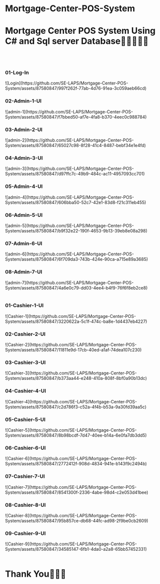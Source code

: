 # Mortgage-Center-POS-System

<h1>Mortgage Center POS System Using C# and Sql server Database👩‍🎓👩‍💻🌟</h1>
<br><br>

<h3>01-Log-In</h3>
![Login](https://github.com/SE-LAPS/Mortgage-Center-POS-System/assets/87580847/997f262f-77ab-4d76-91ea-3c059aeb66cd)
<br>

<h3>02-Admin-1-UI</h3>
![admin-1](https://github.com/SE-LAPS/Mortgage-Center-POS-System/assets/87580847/f7bbed50-af7e-4fa8-b370-4eec0c988784)
<br>

<h3>03-Admin-2-UI</h3>
![admin-2](https://github.com/SE-LAPS/Mortgage-Center-POS-System/assets/87580847/65027c98-8f28-41c4-8487-bebf34e1e4fd)
<br>

<h3>04-Admin-3-UI</h3>
![admin-3](https://github.com/SE-LAPS/Mortgage-Center-POS-System/assets/87580847/d97ffc7c-49b9-484c-ac11-4957093cc701)
<br>

<h3>05-Admin-4-UI</h3>
![admin-4](https://github.com/SE-LAPS/Mortgage-Center-POS-System/assets/87580847/606bba50-52c7-42e1-83d8-f21c311eb455)
<br>

<h3>06-Admin-5-UI</h3>
![admin-5](https://github.com/SE-LAPS/Mortgage-Center-POS-System/assets/87580847/b9f32e22-190f-4653-9b13-39eb8e08a298)
<br>

<h3>07-Admin-6-UI</h3>
![admin-6](https://github.com/SE-LAPS/Mortgage-Center-POS-System/assets/87580847/6f709da3-743b-424e-90ca-a715e89a3685)
<br>

<h3>08-Admin-7-UI</h3>
![admin-7](https://github.com/SE-LAPS/Mortgage-Center-POS-System/assets/87580847/4a6e0c79-dd03-4ee4-b4f9-76f6f8eb2ce8)
<br><br>


<h3>01-Cashier-1-UI</h3>
![Cashier-1](https://github.com/SE-LAPS/Mortgage-Center-POS-System/assets/87580847/3220622a-5c1f-474c-ba8e-1d4437eb4227)
<br>

<h3>02-Cashier-2-UI</h3>
![Cashier-2](https://github.com/SE-LAPS/Mortgage-Center-POS-System/assets/87580847/11811e9d-17cb-40ed-a1af-74dea107c230)
<br>

<h3>03-Cashier-3-UI</h3>
![Cashier-3](https://github.com/SE-LAPS/Mortgage-Center-POS-System/assets/87580847/b373aa44-e248-410a-808f-8bf0a90b13dc)
<br>

<h3>04-Cashier-4-UI</h3>
![Cashier-4](https://github.com/SE-LAPS/Mortgage-Center-POS-System/assets/87580847/c2d786f3-c52a-4f4b-b53a-9a30fd39aa5c)
<br>

<h3>05-Cashier-5-UI</h3>
![Cashier-5](https://github.com/SE-LAPS/Mortgage-Center-POS-System/assets/87580847/8b98bcdf-7d47-40ee-b14a-6e0fa7db3dd5)
<br>

<h3>06-Cashier-6-UI</h3>
![Cashier-6](https://github.com/SE-LAPS/Mortgage-Center-POS-System/assets/87580847/2772412f-908d-4834-941e-b143f9c2494b)
<br>

<h3>07-Cashier-7-UI</h3>
![Cashier-7](https://github.com/SE-LAPS/Mortgage-Center-POS-System/assets/87580847/8541300f-2336-4abe-98d4-c2e053d41bee)
<br>

<h3>08-Cashier-8-UI</h3>
![Cashier-8](https://github.com/SE-LAPS/Mortgage-Center-POS-System/assets/87580847/95b857ce-db68-44fc-ad98-2f9be0cb2609)
<br>

<h3>09-Cashier-9-UI</h3>
![Cashier-9](https://github.com/SE-LAPS/Mortgage-Center-POS-System/assets/87580847/34585147-6fb1-4da0-a2a8-65bb57452331)
<br><br>

<h1>Thank You💚💗💖</h1>
